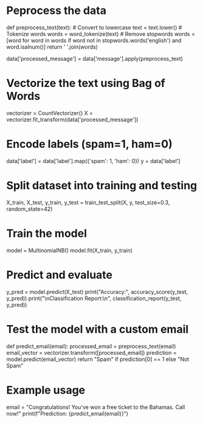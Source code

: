# Peprocess the data
def preprocess_text(text):
    # Convert to lowercase
    text = text.lower()
    # Tokenize words
    words = word_tokenize(text)
    # Remove stopwords
    words = [word for word in words if word not in stopwords.words('english') and word.isalnum()]
    return ' '.join(words)

data['processed_message'] = data['message'].apply(preprocess_text)

# Vectorize the text using Bag of Words
vectorizer = CountVectorizer()
X = vectorizer.fit_transform(data['processed_message'])

# Encode labels (spam=1, ham=0)
data['label'] = data['label'].map({'spam': 1, 'ham': 0})
y = data['label']

# Split dataset into training and testing
X_train, X_test, y_train, y_test = train_test_split(X, y, test_size=0.3, random_state=42)

# Train the model
model = MultinomialNB()
model.fit(X_train, y_train)

# Predict and evaluate
y_pred = model.predict(X_test)
print("Accuracy:", accuracy_score(y_test, y_pred))
print("\nClassification Report:\n", classification_report(y_test, y_pred))

# Test the model with a custom email
def predict_email(email):
    processed_email = preprocess_text(email)
    email_vector = vectorizer.transform([processed_email])
    prediction = model.predict(email_vector)
    return "Spam" if prediction[0] == 1 else "Not Spam"

# Example usage
email = "Congratulations! You've won a free ticket to the Bahamas. Call now!"
print(f"Prediction: {predict_email(email)}")
